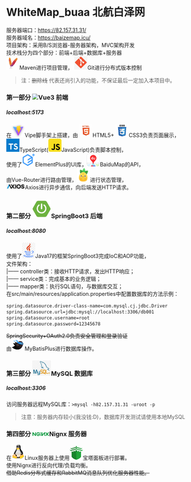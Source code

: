 # WhiteMap_buaa 北航白泽网
服务器端口：https://82.157.31.31/ <br/>
服务器域名：https://baizemap.icu/<br/>
项目架构：采用B/S浏览器-服务器架构，MVC架构开发<br/>
技术栈分为四个部分：前端+后端+数据库+服务器<br/>
<img src="./public/maven.jpg" width="35px">Maven进行项目管理，
<img src="./public/git.jpg" width="35px">Git进行分布式版本控制<br/>
>注：~~删除线~~ 代表还尚引入的功能，不保证最后一定加入本项目中。
### 第一部分 <img src="./WhiteVue3/public/favicon.ico" width="45px">Vue3 前端 
##### localhost:5173
在<img src="./public/vite.png" width="35px">Vipe脚手架上搭建，由
<img src="./public/html5.jpg" width="35px">HTML5+
<img src="./public/css3.jpg" width="35px">CSS3负责页面展示，<br/>
<img src="./public/ts.jpg" width="35px">TypeScript(<img src="./public/js.jpg" width="35px">JavaScript)负责脚本控制，<br/>
使用了<img src="./public/ep.png" width="35px">ElementPlus的UI库，<img src="./public/baidumap.png" width="35px">BaiduMap的API，<br/>
由Vue-Router进行路由管理，<img src="./public/pinia.png" width="35px">进行状态管理，<br/>
<img src="./public/axios.png" width="50px">Axios进行异步通信，向后端发送HTTP请求。
### 第二部分 <img src="./public/springboot.png" width="50px">SpringBoot3 后端 
##### localhost:8080
使用了<img src="./public/java.png" width="35px">Java17的框架SpringBoot3完成IoC和AOP功能，<br/>
文件架构：<br/>
|—— controller类：接收HTTP请求，发出HTTP响应；<br/>
|—— service类：完成基本的业务逻辑；<br/>
|—— mapper类：执行SQL语句，与数据库交互；<br/>
在src/main/resources/application.properties中配置数据库的方法示例：
```
spring.datasource.driver-class-name=com.mysql.cj.jdbc.Driver
spring.datasource.url=jdbc:mysql://localhost:3306/db001
spring.datasource.username=root
spring.datasource.password=12345678
```
~~SpringSecurity+OAuth2.0负责安全管理和登录验证~~<br/>
由<img src="./public/mybatis.jpg" width="35px">MyBatisPlus进行数据库操作。
### 第三部分 <img src="./public/mysql.jpg" width="50px">MySQL 数据库
##### localhost:3306
访问服务器远程MySQL库：`>mysql -h82.157.31.31 -uroot -p`
>注意：服务器内存较小(我没钱:D)，数据库开发测试请使用本地MySQL
### 第四部分 <img src="./public/ngnix.png" width="45px">Nignx 服务器
在<img src="./public/linux.jpg" width="35px">Linux服务器上使用<img src="./public/bt.jpg" width="35px">宝塔面板进行部署。<br/>
使用Nignx进行反向代理/负载均衡。<br/>
~~借助Redis分布式缓存和RabbitMQ消息队列优化服务器性能。~~